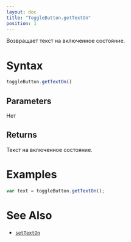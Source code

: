 ```yaml
---
layout: doc
title: "ToggleButton.getTextOn"
position: 1
---
```


Возвращает текст на включенное состояние.

# Syntax

```js
toggleButton.getTextOn()
```

## Parameters

Нет

## Returns

Текст на включенное состояние.

# Examples

```js
var text = toggleButton.getTextOn();
```

# See Also

* [`setTextOn`](../ToggleButton.setTextOn/)
